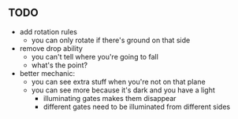 ## TODO
* add rotation rules
    * you can only rotate if there's ground on that side
* remove drop ability
    * you can't tell where you're going to fall
    * what's the point?
* better mechanic:
    * you can see extra stuff when you're not on that plane
    * you can see more because it's dark and you have a light
        * illuminating gates makes them disappear
        * different gates need to be illuminated from different sides
